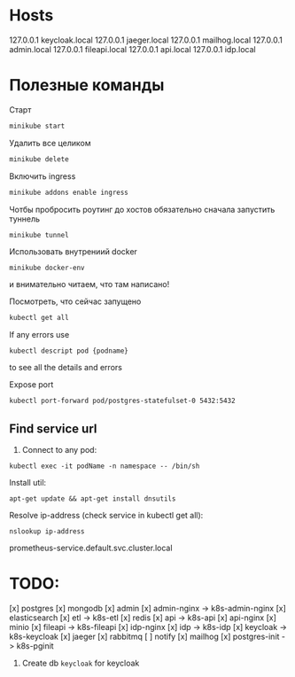 # Hosts
127.0.0.1 	keycloak.local
127.0.0.1 	jaeger.local
127.0.0.1   mailhog.local
127.0.0.1   admin.local
127.0.0.1   fileapi.local
127.0.0.1   api.local
127.0.0.1   idp.local

# Полезные команды

Старт
```bash
minikube start
```

Удалить все целиком
```bash
minikube delete
```

Включить ingress
```bash
minikube addons enable ingress 
```

Чотбы пробросить роутинг до хостов обязательно сначала запустить туннель
```bash
minikube tunnel
```

Использовать внутрениий docker
```
minikube docker-env
```
и внимательно читаем, что там написано!


Посмотреть, что сейчас запущено
```bash
kubectl get all
```

If any errors use
```
kubectl descript pod {podname}
```
to see all the details and errors

Expose port
```bash
kubectl port-forward pod/postgres-statefulset-0 5432:5432
```

## Find service url
1. Connect to any pod:
```
kubectl exec -it podName -n namespace -- /bin/sh
```
Install util:
```
apt-get update && apt-get install dnsutils
```
Resolve ip-address (check service in kubectl get all):
```
nslookup ip-address
```
prometheus-service.default.svc.cluster.local

# TODO:
[x] postgres
[x] mongodb
[x] admin
[x] admin-nginx -> k8s-admin-nginx
[x] elasticsearch
[x] etl -> k8s-etl
[x] redis
[x] api -> k8s-api
[x] api-nginx
[x] minio
[x] fileapi -> k8s-fileapi
[x] idp-nginx
[x] idp -> k8s-idp
[x] keycloak -> k8s-keycloak
[x] jaeger
[x] rabbitmq
[ ] notify
[x] mailhog
[x] postgres-init -> k8s-pginit


1. Create db `keycloak` for keycloak